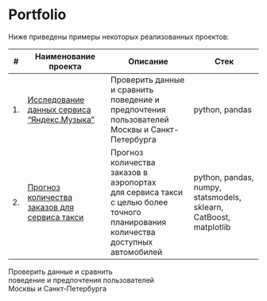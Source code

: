 # Portfolio

Ниже приведены примеры некоторых реализованных проектов:

| #    | Наименование проекта                | Описание                                                     | Стек                                                         |
| ---- | ------------------------------------------------------------ | ------------------------------------------------------------ | ------------------------------------------------------------ |
| 1.   | [Исследование данных сервиса “Яндекс.Музыка”](https://github.com/aq2003/Portfolio/tree/main/Gold%20Recovery) | Проверить данные и сравнить <br/> поведение и предпочтения пользователей <br/> Москвы и Санкт-Петербурга | python, pandas       |
| 2.   | [Прогноз количества заказов для сервиса такси](https://github.com/aq2003/Portfolio/tree/main/Taxi%20Service) | Прогноз количества заказов в аэропортах <br/>для сервиса такси с целью более точного планирования количества доступных <br/>автомобилей | python, pandas, numpy, statsmodels, sklearn, CatBoost, matplotlib |


Проверить данные и сравнить <br/> поведение и предпочтения пользователей <br/> Москвы и Санкт-Петербурга
